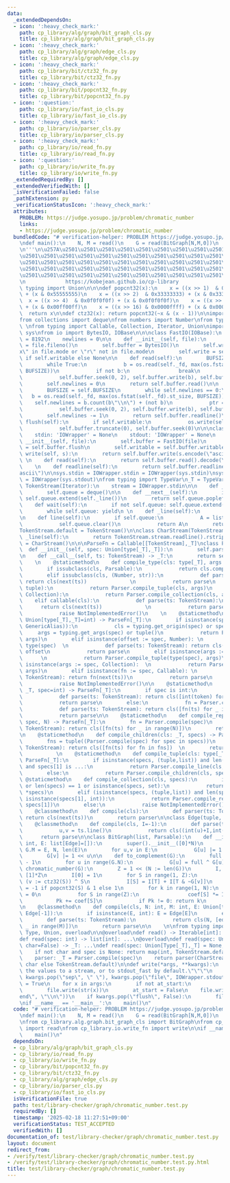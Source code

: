 ```yaml
---
data:
  _extendedDependsOn:
  - icon: ':heavy_check_mark:'
    path: cp_library/alg/graph/bit_graph_cls.py
    title: cp_library/alg/graph/bit_graph_cls.py
  - icon: ':heavy_check_mark:'
    path: cp_library/alg/graph/edge_cls.py
    title: cp_library/alg/graph/edge_cls.py
  - icon: ':heavy_check_mark:'
    path: cp_library/bit/ctz32_fn.py
    title: cp_library/bit/ctz32_fn.py
  - icon: ':heavy_check_mark:'
    path: cp_library/bit/popcnt32_fn.py
    title: cp_library/bit/popcnt32_fn.py
  - icon: ':question:'
    path: cp_library/io/fast_io_cls.py
    title: cp_library/io/fast_io_cls.py
  - icon: ':heavy_check_mark:'
    path: cp_library/io/parser_cls.py
    title: cp_library/io/parser_cls.py
  - icon: ':heavy_check_mark:'
    path: cp_library/io/read_fn.py
    title: cp_library/io/read_fn.py
  - icon: ':question:'
    path: cp_library/io/write_fn.py
    title: cp_library/io/write_fn.py
  _extendedRequiredBy: []
  _extendedVerifiedWith: []
  _isVerificationFailed: false
  _pathExtension: py
  _verificationStatusIcon: ':heavy_check_mark:'
  attributes:
    PROBLEM: https://judge.yosupo.jp/problem/chromatic_number
    links:
    - https://judge.yosupo.jp/problem/chromatic_number
  bundledCode: "# verification-helper: PROBLEM https://judge.yosupo.jp/problem/chromatic_number\n\
    \ndef main():\n    N, M = read()\n    G = read(BitGraph[N,M,0])\n    write(G.chromatic_number())\n\
    \n'''\n\u257A\u2501\u2501\u2501\u2501\u2501\u2501\u2501\u2501\u2501\u2501\u2501\
    \u2501\u2501\u2501\u2501\u2501\u2501\u2501\u2501\u2501\u2501\u2501\u2501\u2501\
    \u2501\u2501\u2501\u2501\u2501\u2501\u2501\u2501\u2501\u2501\u2501\u2501\u2501\
    \u2501\u2501\u2501\u2501\u2501\u2501\u2501\u2501\u2501\u2501\u2501\u2501\u2501\
    \u2501\u2501\u2501\u2501\u2501\u2501\u2501\u2501\u2501\u2501\u2501\u2501\u2578\
    \n             https://kobejean.github.io/cp-library               \n'''\nfrom\
    \ typing import Union\n\n\ndef popcnt32(x):\n    x = ((x >> 1)  & 0x55555555)\
    \ + (x & 0x55555555)\n    x = ((x >> 2)  & 0x33333333) + (x & 0x33333333)\n  \
    \  x = ((x >> 4)  & 0x0f0f0f0f) + (x & 0x0f0f0f0f)\n    x = ((x >> 8)  & 0x00ff00ff)\
    \ + (x & 0x00ff00ff)\n    x = ((x >> 16) & 0x0000ffff) + (x & 0x0000ffff)\n  \
    \  return x\n\ndef ctz32(x): return popcnt32(~x & (x - 1))\n\nimport typing\n\
    from collections import deque\nfrom numbers import Number\nfrom types import GenericAlias\
    \ \nfrom typing import Callable, Collection, Iterator, Union\nimport os\nimport\
    \ sys\nfrom io import BytesIO, IOBase\n\n\nclass FastIO(IOBase):\n    BUFSIZE\
    \ = 8192\n    newlines = 0\n\n    def __init__(self, file):\n        self._fd\
    \ = file.fileno()\n        self.buffer = BytesIO()\n        self.writable = \"\
    x\" in file.mode or \"r\" not in file.mode\n        self.write = self.buffer.write\
    \ if self.writable else None\n\n    def read(self):\n        BUFSIZE = self.BUFSIZE\n\
    \        while True:\n            b = os.read(self._fd, max(os.fstat(self._fd).st_size,\
    \ BUFSIZE))\n            if not b:\n                break\n            ptr = self.buffer.tell()\n\
    \            self.buffer.seek(0, 2), self.buffer.write(b), self.buffer.seek(ptr)\n\
    \        self.newlines = 0\n        return self.buffer.read()\n\n    def readline(self):\n\
    \        BUFSIZE = self.BUFSIZE\n        while self.newlines == 0:\n         \
    \   b = os.read(self._fd, max(os.fstat(self._fd).st_size, BUFSIZE))\n        \
    \    self.newlines = b.count(b\"\\n\") + (not b)\n            ptr = self.buffer.tell()\n\
    \            self.buffer.seek(0, 2), self.buffer.write(b), self.buffer.seek(ptr)\n\
    \        self.newlines -= 1\n        return self.buffer.readline()\n\n    def\
    \ flush(self):\n        if self.writable:\n            os.write(self._fd, self.buffer.getvalue())\n\
    \            self.buffer.truncate(0), self.buffer.seek(0)\n\n\nclass IOWrapper(IOBase):\n\
    \    stdin: 'IOWrapper' = None\n    stdout: 'IOWrapper' = None\n    \n    def\
    \ __init__(self, file):\n        self.buffer = FastIO(file)\n        self.flush\
    \ = self.buffer.flush\n        self.writable = self.buffer.writable\n\n    def\
    \ write(self, s):\n        return self.buffer.write(s.encode(\"ascii\"))\n   \
    \ \n    def read(self):\n        return self.buffer.read().decode(\"ascii\")\n\
    \    \n    def readline(self):\n        return self.buffer.readline().decode(\"\
    ascii\")\n\nsys.stdin = IOWrapper.stdin = IOWrapper(sys.stdin)\nsys.stdout = IOWrapper.stdout\
    \ = IOWrapper(sys.stdout)\nfrom typing import TypeVar\n_T = TypeVar('T')\n\nclass\
    \ TokenStream(Iterator):\n    stream = IOWrapper.stdin\n\n    def __init__(self):\n\
    \        self.queue = deque()\n\n    def __next__(self):\n        if not self.queue:\
    \ self.queue.extend(self._line())\n        return self.queue.popleft()\n    \n\
    \    def wait(self):\n        if not self.queue: self.queue.extend(self._line())\n\
    \        while self.queue: yield\n \n    def _line(self):\n        return TokenStream.stream.readline().split()\n\
    \n    def line(self):\n        if self.queue:\n            A = list(self.queue)\n\
    \            self.queue.clear()\n            return A\n        return self._line()\n\
    TokenStream.default = TokenStream()\n\nclass CharStream(TokenStream):\n    def\
    \ _line(self):\n        return TokenStream.stream.readline().rstrip()\nCharStream.default\
    \ = CharStream()\n\n\nParseFn = Callable[[TokenStream],_T]\nclass Parser:\n  \
    \  def __init__(self, spec: Union[type[_T],_T]):\n        self.parse = Parser.compile(spec)\n\
    \n    def __call__(self, ts: TokenStream) -> _T:\n        return self.parse(ts)\n\
    \    \n    @staticmethod\n    def compile_type(cls: type[_T], args = ()) -> _T:\n\
    \        if issubclass(cls, Parsable):\n            return cls.compile(*args)\n\
    \        elif issubclass(cls, (Number, str)):\n            def parse(ts: TokenStream):\
    \ return cls(next(ts))              \n            return parse\n        elif issubclass(cls,\
    \ tuple):\n            return Parser.compile_tuple(cls, args)\n        elif issubclass(cls,\
    \ Collection):\n            return Parser.compile_collection(cls, args)\n    \
    \    elif callable(cls):\n            def parse(ts: TokenStream):\n          \
    \      return cls(next(ts))              \n            return parse\n        else:\n\
    \            raise NotImplementedError()\n    \n    @staticmethod\n    def compile(spec:\
    \ Union[type[_T],_T]=int) -> ParseFn[_T]:\n        if isinstance(spec, (type,\
    \ GenericAlias)):\n            cls = typing.get_origin(spec) or spec\n       \
    \     args = typing.get_args(spec) or tuple()\n            return Parser.compile_type(cls,\
    \ args)\n        elif isinstance(offset := spec, Number): \n            cls =\
    \ type(spec)  \n            def parse(ts: TokenStream): return cls(next(ts)) +\
    \ offset\n            return parse\n        elif isinstance(args := spec, tuple):\
    \      \n            return Parser.compile_tuple(type(spec), args)\n        elif\
    \ isinstance(args := spec, Collection):  \n            return Parser.compile_collection(type(spec),\
    \ args)\n        elif isinstance(fn := spec, Callable): \n            def parse(ts:\
    \ TokenStream): return fn(next(ts))\n            return parse\n        else:\n\
    \            raise NotImplementedError()\n\n    @staticmethod\n    def compile_line(cls:\
    \ _T, spec=int) -> ParseFn[_T]:\n        if spec is int:\n            fn = Parser.compile(spec)\n\
    \            def parse(ts: TokenStream): return cls([int(token) for token in ts.line()])\n\
    \            return parse\n        else:\n            fn = Parser.compile(spec)\n\
    \            def parse(ts: TokenStream): return cls([fn(ts) for _ in ts.wait()])\n\
    \            return parse\n\n    @staticmethod\n    def compile_repeat(cls: _T,\
    \ spec, N) -> ParseFn[_T]:\n        fn = Parser.compile(spec)\n        def parse(ts:\
    \ TokenStream): return cls([fn(ts) for _ in range(N)])\n        return parse\n\
    \n    @staticmethod\n    def compile_children(cls: _T, specs) -> ParseFn[_T]:\n\
    \        fns = tuple((Parser.compile(spec) for spec in specs))\n        def parse(ts:\
    \ TokenStream): return cls([fn(ts) for fn in fns])  \n        return parse\n \
    \           \n    @staticmethod\n    def compile_tuple(cls: type[_T], specs) ->\
    \ ParseFn[_T]:\n        if isinstance(specs, (tuple,list)) and len(specs) == 2\
    \ and specs[1] is ...:\n            return Parser.compile_line(cls, specs[0])\n\
    \        else:\n            return Parser.compile_children(cls, specs)\n\n   \
    \ @staticmethod\n    def compile_collection(cls, specs):\n        if not specs\
    \ or len(specs) == 1 or isinstance(specs, set):\n            return Parser.compile_line(cls,\
    \ *specs)\n        elif (isinstance(specs, (tuple,list)) and len(specs) == 2 and\
    \ isinstance(specs[1], int)):\n            return Parser.compile_repeat(cls, specs[0],\
    \ specs[1])\n        else:\n            raise NotImplementedError()\n\nclass Parsable:\n\
    \    @classmethod\n    def compile(cls):\n        def parser(ts: TokenStream):\
    \ return cls(next(ts))\n        return parser\n\nclass Edge(tuple, Parsable):\n\
    \    @classmethod\n    def compile(cls, I=-1):\n        def parse(ts: TokenStream):\n\
    \            u,v = ts.line()\n            return cls((int(u)+I,int(v)+I))\n  \
    \      return parse\n\nclass BitGraph(list, Parsable):\n    def __init__(G, N:\
    \ int, E: list[Edge]=[]):\n        super().__init__([0]*N)\n        G.E, G.N,\
    \ G.M = E, N, len(E)\n        for u,v in E:\n            G[u] |= 1 << v\n    \
    \        G[v] |= 1 << u\n\n    def to_complement(G):\n        full = (1 << G.N)\
    \ - 1\n        for u in range(G.N):\n            G[u] = full ^ G[u]\n\n    def\
    \ chromatic_number(G):\n        Z = 1 << (N := len(G))\n        I, coef = [0]*Z,\
    \ [1]*Z\n        I[0] = 1\n        for S in range(1, Z):\n            T = 1 <<\
    \ (v := ctz32(S)) ^ S\n            I[S] = I[T] + I[T & ~G[v]]\n            coef[S]\
    \ = -1 if popcnt32(S) & 1 else 1\n        for k in range(1, N):\n            Pk\
    \ = 0\n            for S in range(Z):\n                coef[S] *= I[S]\n     \
    \           Pk += coef[S]\n            if Pk != 0: return k\n        return N\n\
    \n    @classmethod\n    def compile(cls, N: int, M: int, E: Union[type,int] =\
    \ Edge[-1]):\n        if isinstance(E, int): E = Edge[E]\n        edge = Parser.compile(E)\n\
    \        def parse(ts: TokenStream):\n            return cls(N, [edge(ts) for\
    \ _ in range(M)])\n        return parse\n\n    \n\nfrom typing import Iterable,\
    \ Type, Union, overload\n\n@overload\ndef read() -> Iterable[int]: ...\n@overload\n\
    def read(spec: int) -> list[int]: ...\n@overload\ndef read(spec: Union[Type[_T],_T],\
    \ char=False) -> _T: ...\ndef read(spec: Union[Type[_T],_T] = None, char=False):\n\
    \    if not char and spec is None: return map(int, TokenStream.default.line())\n\
    \    parser: _T = Parser.compile(spec)\n    return parser(CharStream.default if\
    \ char else TokenStream.default)\n\ndef write(*args, **kwargs):\n    \"\"\"Prints\
    \ the values to a stream, or to stdout_fast by default.\"\"\"\n    sep, file =\
    \ kwargs.pop(\"sep\", \" \"), kwargs.pop(\"file\", IOWrapper.stdout)\n    at_start\
    \ = True\n    for x in args:\n        if not at_start:\n            file.write(sep)\n\
    \        file.write(str(x))\n        at_start = False\n    file.write(kwargs.pop(\"\
    end\", \"\\n\"))\n    if kwargs.pop(\"flush\", False):\n        file.flush()\n\
    \nif __name__ == '__main__':\n    main()\n"
  code: "# verification-helper: PROBLEM https://judge.yosupo.jp/problem/chromatic_number\n\
    \ndef main():\n    N, M = read()\n    G = read(BitGraph[N,M,0])\n    write(G.chromatic_number())\n\
    \nfrom cp_library.alg.graph.bit_graph_cls import BitGraph\nfrom cp_library.io.read_fn\
    \ import read\nfrom cp_library.io.write_fn import write\n\nif __name__ == '__main__':\n\
    \    main()\n"
  dependsOn:
  - cp_library/alg/graph/bit_graph_cls.py
  - cp_library/io/read_fn.py
  - cp_library/io/write_fn.py
  - cp_library/bit/popcnt32_fn.py
  - cp_library/bit/ctz32_fn.py
  - cp_library/alg/graph/edge_cls.py
  - cp_library/io/parser_cls.py
  - cp_library/io/fast_io_cls.py
  isVerificationFile: true
  path: test/library-checker/graph/chromatic_number.test.py
  requiredBy: []
  timestamp: '2025-02-18 11:27:51+09:00'
  verificationStatus: TEST_ACCEPTED
  verifiedWith: []
documentation_of: test/library-checker/graph/chromatic_number.test.py
layout: document
redirect_from:
- /verify/test/library-checker/graph/chromatic_number.test.py
- /verify/test/library-checker/graph/chromatic_number.test.py.html
title: test/library-checker/graph/chromatic_number.test.py
---
```

